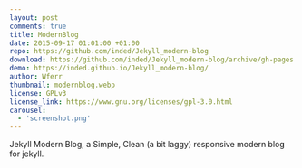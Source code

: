 ```yaml
---
layout: post
comments: true
title: ModernBlog
date: 2015-09-17 01:01:00 +01:00
repo: https://github.com/inded/Jekyll_modern-blog
download: https://github.com/inded/Jekyll_modern-blog/archive/gh-pages.zip
demo: https://inded.github.io/Jekyll_modern-blog/
author: Wferr
thumbnail: modernblog.webp
license: GPLv3
license_link: https://www.gnu.org/licenses/gpl-3.0.html
carousel:
  - 'screenshot.png'
---
```


Jekyll Modern Blog, a Simple, Clean (a bit laggy) responsive modern blog for jekyll.
